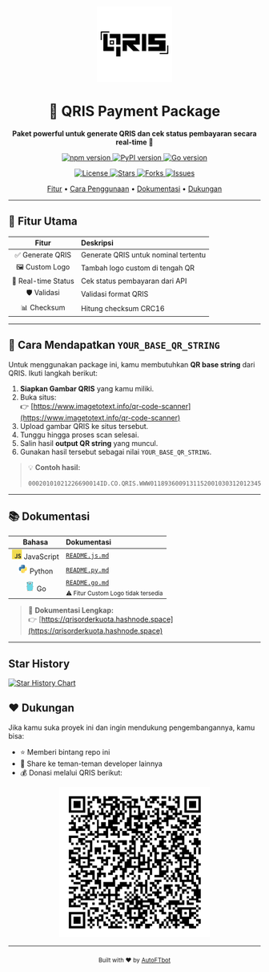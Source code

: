 <p align="center">
  <img src="qriss.png" alt="QRIS Logo" width="150"/>
</p>

<h1 align="center">🚀 QRIS Payment Package</h1>

<p align="center">
  <strong>Paket powerful untuk generate QRIS dan cek status pembayaran secara real-time 🔄</strong>
</p>

<p align="center">
  <a href="https://www.npmjs.com/package/qris-payment">
    <img src="https://img.shields.io/npm/v/qris-payment?style=for-the-badge&logo=npm&color=crimson" alt="npm version" />
  </a>
  <a href="https://pypi.org/project/qris-payment/">
    <img src="https://img.shields.io/pypi/v/qris-payment?style=for-the-badge&logo=python&color=blue" alt="PyPI version" />
  </a>
  <a href="https://pkg.go.dev/github.com/AutoFTbot/OrderKuota-go">
    <img src="https://img.shields.io/badge/Go-1.0.0-blue?style=for-the-badge&logo=go" alt="Go version" />
  </a>
</p>

<p align="center">
  <a href="https://github.com/AutoFTbot/Qris-OrderKuota/blob/main/LICENSE">
    <img src="https://img.shields.io/github/license/AutoFTbot/Qris-OrderKuota?style=for-the-badge&color=orange" alt="License" />
  </a>
  <a href="https://github.com/AutoFTbot/Qris-OrderKuota/stargazers">
    <img src="https://img.shields.io/github/stars/AutoFTbot/Qris-OrderKuota?style=for-the-badge&logo=github" alt="Stars" />
  </a>
  <a href="https://github.com/AutoFTbot/Qris-OrderKuota/network">
    <img src="https://img.shields.io/github/forks/AutoFTbot/Qris-OrderKuota?style=for-the-badge&logo=github" alt="Forks" />
  </a>
  <a href="https://github.com/AutoFTbot/Qris-OrderKuota/issues">
    <img src="https://img.shields.io/github/issues/AutoFTbot/Qris-OrderKuota?style=for-the-badge&logo=github" alt="Issues" />
  </a>
</p>

<p align="center">
  <a href="#-fitur-utama">Fitur</a> •
  <a href="#-cara-mendapatkan-your_base_qr_string">Cara Penggunaan</a> •
  <a href="#-dokumentasi">Dokumentasi</a> •
  <a href="#-dukungan">Dukungan</a>
</p>

---

## 🌟 Fitur Utama

<div align="center">

| Fitur | Deskripsi |
|:---:|:---|
| ✅ Generate QRIS | Generate QRIS untuk nominal tertentu |
| 🖼️ Custom Logo | Tambah logo custom di tengah QR |
| 📡 Real-time Status | Cek status pembayaran dari API |
| 🛡️ Validasi | Validasi format QRIS |
| 📊 Checksum | Hitung checksum CRC16 |

</div>

---

## 🧾 Cara Mendapatkan `YOUR_BASE_QR_STRING`

Untuk menggunakan package ini, kamu membutuhkan **QR base string** dari QRIS. Ikuti langkah berikut:

1. **Siapkan Gambar QRIS** yang kamu miliki.  
2. Buka situs:  
   👉 [https://www.imagetotext.info/qr-code-scanner](https://www.imagetotext.info/qr-code-scanner)  
3. Upload gambar QRIS ke situs tersebut.  
4. Tunggu hingga proses scan selesai.  
5. Salin hasil **output QR string** yang muncul.  
6. Gunakan hasil tersebut sebagai nilai `YOUR_BASE_QR_STRING`.

> 💡 **Contoh hasil:**  
> ```
> 00020101021226690014ID.CO.QRIS.WWW01189360091311520010303120123456789040415ID10203040506070809051003UME51440014ID.CO.BANK90203123456303201234567890503...
> ```

---

## 📚 Dokumentasi

<div align="center">

| Bahasa | Dokumentasi |
|:---:|:---|
| <img src="https://raw.githubusercontent.com/devicons/devicon/master/icons/javascript/javascript-original.svg" width="20" height="20"/> JavaScript | [`README.js.md`](README.js.md) |
| <img src="https://raw.githubusercontent.com/devicons/devicon/master/icons/python/python-original.svg" width="20" height="20"/> Python | [`README.py.md`](README.py.md) |
| <img src="https://raw.githubusercontent.com/devicons/devicon/master/icons/go/go-original.svg" width="20" height="20"/> Go | [`README.go.md`](README.go.md) <br/> <sub>⚠️ Fitur Custom Logo tidak tersedia</sub> |

</div>

> 📖 **Dokumentasi Lengkap:**  
> 👉 [https://qrisorderkuota.hashnode.space](https://qrisorderkuota.hashnode.space)

---
## Star History

[![Star History Chart](https://api.star-history.com/svg?repos=AutoFTbot/Qris-OrderKuota&type=Date)](https://www.star-history.com/#AutoFTbot/Qris-OrderKuota&Date)
## ❤️ Dukungan

Jika kamu suka proyek ini dan ingin mendukung pengembangannya, kamu bisa:

- ⭐ Memberi bintang repo ini  
- 🔄 Share ke teman-teman developer lainnya  
- 💰 Donasi melalui QRIS berikut:

<p align="center">
  <img src="https://raw.githubusercontent.com/AutoFTbot/AutoFTbot/refs/heads/main/qris.png" alt="Donasi via QRIS" width="300"/>
</p>

---

<div align="center">
  <sub>Built with ❤️ by <a href="https://github.com/AutoFTbot">AutoFTbot</a></sub>
</div>
